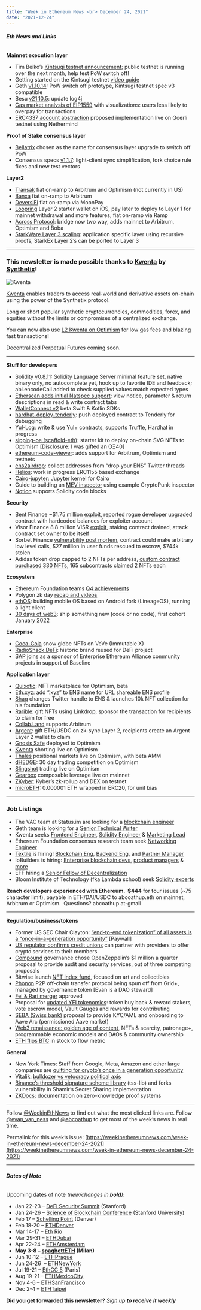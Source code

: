 ```yaml
---
title: "Week in Ethereum News <br> December 24, 2021"
date: "2021-12-24"
---
```


###### **Eth News and Links**

**Mainnet execution layer**

- Tim Beiko’s [Kintsugi testnet announcement](https://blog.ethereum.org/2021/12/20/kintsugi-merge-testnet/); public testnet is running over the next month, help test PoW switch off!
- Getting started on the Kintsugi testnet [video guide](https://www.youtube.com/watch?v=r31aeGPoy1o)
- Geth [v1.10.14](https://github.com/ethereum/go-ethereum/releases/tag/v1.10.14): PoW switch off prototype, Kintsugi testnet spec v3 compatible
- Besu [v21.10.5](https://github.com/hyperledger/besu/releases/tag/21.10.5): update log4j 
- [Gas market analysis of EIP1559](https://pintail.xyz/posts/gas-market-analysis/) with visualizations: users less likely to overpay for transactions
- [ERC4337 account abstraction](https://medium.com/nethermind-eth/erc-4337-account-abstraction-is-already-here-e9588b789e15) proposed implementation live on Goerli testnet using Nethermind

**Proof of Stake consensus layer**

- [Bellatrix](https://github.com/ethereum/consensus-specs/pull/2774) chosen as the name for consensus layer upgrade to switch off PoW
- Consensus specs [v1.1.7](https://github.com/ethereum/consensus-specs/releases/tag/v1.1.7): light-client sync simplification, fork choice rule fixes and new test vectors

**Layer2**

- [Transak](https://twitter.com/transak_finance/status/1473367208474681351) fiat on-ramp to Arbitrum and Optimism (not currently in US)
- [Banxa](https://twitter.com/BanxaOfficial/status/1473887349251604483) fiat on-ramp to Arbitrum
- [DeversiFi](https://deversifi.com/blog/announcing-our-brand-new-integration-with-moonpay/) fiat on-ramp via MoonPay
- [Loopring](https://medium.loopring.io/introducing-l2-counterfactual-wallet-and-fiat-on-ramps-a4b60edf15d6) Layer 2 starter wallet on iOS, pay later to deploy to Layer 1 for mainnet withdrawal and more features, fiat on-ramp via Ramp
- [Across Protocol](https://medium.com/across-protocol/the-fastest-cheapest-and-most-secure-bridge-now-supports-l1-l2-transfers-92d7b2bd6666): bridge now two way, adds mainnet to Arbitrum, Optimism and Boba
- [StarkWare Layer 3 scaling](https://medium.com/starkware/fractal-scaling-from-l2-to-l3-7fe238ecfb4f): application specific layer using recursive proofs, StarkEx Layer 2’s can be ported to Layer 3

* * *

### **This newsletter is made possible thanks to [Kwenta](https://kwenta.io/) by [Synthetix](https://synthetix.io/)!**

![Kwenta](https://weekinethereumnews.com/wp-content/uploads/2021/04/IMG_20210418_190328_618-1024x512.jpg)

[Kwenta](https://kwenta.io/) enables traders to access real-world and derivative assets on-chain using the power of the Synthetix protocol. 

Long or short popular synthetic cryptocurrencies, commodities, forex, and equities without the limits or compromises of a centralized exchange. 

You can now also use [L2 Kwenta on Optimism](https://blog.kwenta.io/everything-you-need-to-know-about-using-kwenta-on-l2/) for low gas fees and blazing fast transactions!

Decentralized Perpetual Futures coming soon.

* * *

**Stuff for developers**

- Solidity [v0.8.11](https://blog.soliditylang.org/2021/12/20/solidity-0.8.11-release-announcement/): Solidity Language Server minimal feature set, native binary only, no autocomplete yet, hook up to favorite IDE and feedback; abi.encodeCall added to check supplied values match expected types
- [Etherscan adds initial Natspec support](https://twitter.com/etherscan/status/1472191164807712768): view notice, parameter & return descriptions in read & write contract tabs
- [WalletConnect v2](https://medium.com/walletconnect/swift-and-kotlin-sdks-are-now-in-beta-436c72eb834f) beta Swift & Kotlin SDKs
- [hardhat-deploy-tenderly](https://github.com/wighawag/hardhat-deploy-tenderly): push deployed contract to Tenderly for debugging
- [Yul-Log](https://github.com/ControlCplusControlV/Yul-Log): write & use Yul+ contracts, supports Truffle, Hardhat in progress
- [sipping-oe (scaffold-eth)](https://github.com/scaffold-eth/scaffold-eth/tree/sipping-oe): starter kit to deploy on-chain SVG NFTs to Optimism \[Disclosure: I was gifted an OΞ40\]
- [ethereum-code-viewer](https://twitter.com/dethcrypto/status/1473001241970159621): adds support for Arbitrum, Optimism and testnets
- [ens2airdrop](https://github.com/iainnash/ens2airdrop): collect addresses from “drop your ENS” Twitter threads
- [Helios](https://github.com/z0r0z/Helios): work in progress ERC1155 based exchange
- [Cairo-jupyter](https://github.com/ankitchiplunkar/cairo-jupyter): Jupyter kernel for Cairo 
- Guide to building an [MEV inspector](https://writings.flashbots.net/writings/the-anatomy-of-an-inspector/) using example CryptoPunk inspector
- [Notion](https://twitter.com/mark_mkzo/status/1472162594077220864) supports Solidity code blocks

**Security**

- Bent Finance ~$1.75 million [exploit](https://bentfi.medium.com/bent-update-12ae69a41dc6), reported rogue developer upgraded contract with hardcoded balances for exploiter account
- Visor Finance 8.8 million VISR [exploit](https://rekt.news/visor-finance-rekt/), staking contract drained, attack contract set owner to be itself 
- Sorbet Finance [vulnerability post mortem](https://medium.com/gelato-network/sorbet-finance-vulnerability-post-mortem-6f8fba78f109), contract could make arbitrary low level calls, $27 million in user funds rescued to escrow, $744k stolen
- Adidas token drop capped to 2 NFTs per address, [custom contract purchased 330 NFTs](https://twitter.com/montana_wong/status/1472023753865396227), 165 subcontracts claimed 2 NFTs each

**Ecosystem**

- Ethereum Foundation teams [Q4 achievements](https://blog.ethereum.org/2021/12/22/ef-supported-teams-research-and-development-update-2021-pt-3/)
- Polygon zk day [recap and videos](https://ethglobal.medium.com/polygon-zk-day-2021-ee257349a4ca)
- [ethOS](https://twitter.com/EthereumPhone/status/1472683474536517635): building mobile OS based on Android fork (LineageOS), running a light client
- [30 days of web3](https://twitter.com/wslyvh/status/1472955969151848456): ship something new (code or no code), first cohort January 2022

**Enterprise**

- [Coca-Cola](https://medium.com/veve-collectibles/coca-cola-snow-globes-ddc7444b6789) snow globe NFTs on VeVe (Immutable X)
- [RadioShack DeFi](https://radioshack.gitbook.io/radioshack-defi/fundamentals/why-radioshack-defi): historic brand reused for DeFi project
- [SAP](https://www.oasis-open.org/2021/12/22/eea-community-projects-governing-body-of-the-baseline-protocol-welcomes-sap-as-sponsor/#baselineprotocol) joins as a sponsor of Enterprise Ethereum Alliance community projects in support of Baseline

**Application layer**

- [Quixotic](https://beta.quixotic.io/): NFT marketplace for Optimism, beta
- [Eth.xyz](https://gen.xyz/blog/ethxyz?utm_source=twitter&utm_medium=post&utm_campaign=2021-12-ethxyz): add “.xyz” to ENS name for URL shareable ENS profile
- [Shaq](https://twitter.com/shaq) changes Twitter handle to ENS & launches 10k NFT collection for his foundation
- [Rarible](https://twitter.com/rarible/status/1473688588789424132?s=20): gift NFTs using Linkdrop, sponsor the transaction for recipients to claim for free
- [Collab.Land](https://twitter.com/collab_land_/status/1474045984783015939) supports Arbitrum
- [Argent](https://www.argent.xyz/blog/gift-crypto/): gift ETH/USDC on zk-sync Layer 2, recipients create an Argent Layer 2 wallet to claim
- [Gnosis Safe](https://twitter.com/gnosisSafe/status/1474039980251041798) deployed to Optimism
- [Kwenta](https://blog.kwenta.io/tradingview-l2-shorting/) shorting live on Optimism
- [Thales](https://thalesmarket.medium.com/thales-l2-deployment-2021-in-review-and-next-steps-975d2374d676) positional markets live on Optimism, with beta AMM
- [dHEDGE](https://app.dhedge.org/competition): 30 day trading competition on Optimism
- [Slingshot](https://twitter.com/slingshotcrypto/status/1474107388760371216) trading live on Optimism
- [Gearbox](https://medium.com/gearbox-protocol/hello-world-source-code-is-open-bug-bounty-and-audits-1673f279b822) composable leverage live on mainnet
- [ZKyber](https://blog.kyber.network/zkyber-a-new-dex-trading-experience-based-on-zk-rollups-6666d52c24cf): Kyber’s zk-rollup and DEX on testnet
- [microETH](https://microeth.io/): 0.000001 ETH wrapped in ERC20, for unit bias

* * *

### **Job Listings**

- The VAC team at Status.im are looking for a [blockchain engineer](https://jobs.status.im/?gh_jid=3712494)
- Geth team is looking for a [Senior Technical Writer](https://ethereum.bamboohr.com/jobs/view.php?id=51&source=weekinethnews)
- Kwenta seeks [Frontend Engineer](https://blog.kwenta.io/kwenta-open-position-front-end-developer/), [Solidity Engineer](https://blog.kwenta.io/kwenta-open-position-solidity-engineer/) & [Marketing Lead](https://blog.kwenta.io/kwenta-open-position-marketing-manager/)
- Ethereum Foundation consensus research team seek [Networking Engineer](https://ethereum.bamboohr.com/jobs/view.php?id=54&source=weekinethnews)
- [Textile](https://textile.io/) is hiring! [Blockchain Eng](https://grnh.se/f093ec154us), [Backend Eng](https://grnh.se/526aef8d4us), and [Partner Manager](https://grnh.se/06c1dfdf4us)
- IoBuilders is hiring: [Enterprise blockchain devs](https://www.linkedin.com/jobs/view/2753213671), [product managers](https://www.linkedin.com/jobs/view/2753213143) & [more](https://www.linkedin.com/company/iobuilders)
- EFF hiring a [Senior Fellow of Decentralization](https://www.eff.org/deeplinks/2021/12/dream-job-alert-senior-fellow-decentralization-eff)
- Bloom Institute of Technology (fka Lambda school) seek [Solidity experts](https://jobs.lever.co/BloomTech/c3ff6acf-c8ad-4957-b1a9-23a5f693598f)

**Reach developers experienced with Ethereum.  $444** for four issues (~75 character limit), payable in ETH/DAI/USDC to abcoathup.eth on mainnet, Arbitrum or Optimism.  Questions? abcoathup at-gmail

* * *

**Regulation/business/tokens**

- Former US SEC Chair Clayton: [“end-to-end tokenization” of all assets is a “once-in-a-generation opportunity”](https://www.wsj.com/articles/america-future-depends-on-blockchain-crypto-bitcoin-payments-transfers-federal-reserve-11639668586) \[Paywall\]
- [US regulator confirms credit unions](https://www.ncua.gov/regulation-supervision/letters-credit-unions-other-guidance/relationships-third-parties-provide-services-related-digital-assets) can partner with providers to offer crypto services to their members
- [Compound](https://thedefiant.io/compound-dao-open-bidding-security/) governance chose OpenZeppelin’s $1 million a quarter proposal to provide audit and security services, out of three competing proposals 
- Bitwise launch [NFT index fund](https://www.businesswire.com/news/home/20211216005484/en/Bitwise-Launches-Blue-Chip-NFT-Index-Fund-Offering-Broad-Exposure-to-the-Most-Iconic-Digital-Art-Collections), focused on art and collectibles
- [Phonon](https://blog.phonon.network/phonon-dao-launch-overview-resources-and-phonon-token-details-f8369e89f1ea) P2P off-chain transfer protocol being spun off from Grid+, managed by governance token \[Evan is a DAO steward\]
- [Fei & Rari merger](https://www.coindesk.com/tech/2021/12/21/rari-capital-fei-protocol-token-holders-approve-multibillion-dollar-defi-merger/) approved
- Proposal for [updated YFI tokenomics](https://gov.yearn.finance/t/proposal-evolving-yfi-tokenomics/11994): token buy back & reward stakers, vote escrow model, Vault Gauges and rewards for contributing
- [SEBA (Swiss bank)](https://governance.aave.com/t/arc-adding-seba-bank-as-a-whitelister-to-aave-arc/6661) proposal to provide KYC/AML and onboarding to Aave Arc (permissioned Aave market)
- [Web3 renaissance: golden age of content](https://every.mirror.xyz/y_WLA-Tk3VF5uPqHi-glDLVVfHxLUbjXakRI7SMISas), NFTs & scarcity, patronage+, programmable economic models and DAOs & community ownership
- [ETH flips BTC](https://twitter.com/ercwl/status/1473301895104151555) in stock to flow metric 

**General**

- New York Times: Staff from Google, Meta, Amazon and other large companies are [quitting for crypto’s once in a generation opportunity](https://www.nytimes.com/2021/12/20/technology/silicon-valley-cryptocurrency-start-ups.html)
- Vitalik: [bulldozer vs vetocracy political axis](https://vitalik.eth.limo/general/2021/12/19/bullveto.html)
- [Binance’s threshold signature scheme library](https://blog.trailofbits.com/2021/12/21/disclosing-shamirs-secret-sharing-vulnerabilities-and-announcing-zkdocs/) (tss-lib) and forks vulnerability in Shamir’s Secret Sharing implementation
- [ZKDocs](https://www.zkdocs.com/): documentation on zero-knowledge proof systems

* * *

Follow [@WeekinEthNews](https://twitter.com/WeekInEthNews) to find out what the most clicked links are. Follow [@evan\_van\_ness](https://twitter.com/evan_van_ness) and [@abcoathup](https://twitter.com/abcoathup) to get most of the week’s news in real time.

Permalink for this week’s issue: [https://weekinethereumnews.com/week-in-ethereum-news-december-24-2021](https://weekinethereumnews.com/week-in-ethereum-news-december-24-2021)

* * *

###### **Dates of Note**

Upcoming dates of note _(new/changes in **bold**)_**:**

- Jan 22-23 – [DeFi Security Summit](https://defisecuritysummit.org/) (Stanford)
- Jan 24-26 – [Science of Blockchain Conference](https://cbr.stanford.edu/sbc22/) (Stanford University)
- Feb 17 – [Schelling Point](https://schellingpoint.gitcoin.co/) (Denver) 
- Feb 18-20 – [ETHDenver](https://www.ethdenver.com/)
- Mar 14-17 – [Eth Rio](https://www.ethrio.org/)
- Mar 29-31 – [ETHDubai](https://www.ethdubai.xyz/)
- Apr 22-24 – [ETHAmsterdam](https://amsterdam.ethglobal.com/)
- **May 3-8 – [spaghettETH](http://spaghett-eth.com/) (Milan)**
- Jun 10-12 – [ETHPrague](https://ethprague.com/)
- Jun 24-26  – [ETHNewYork](https://ethglobal.medium.com/announcing-the-ethglobal-2022-season-51a7906bb3a4) 
- Jul 19-21 – [EthCC 5](https://ethcc.io/) (Paris)
- Aug 19-21 – [ETHMexicoCity](https://ethglobal.medium.com/announcing-the-ethglobal-2022-season-51a7906bb3a4)
- Nov 4-6 – [ETHSanFrancisco](https://ethglobal.medium.com/announcing-the-ethglobal-2022-season-51a7906bb3a4)
- Dec 2-4 – [ETHTaipei](https://ethglobal.medium.com/announcing-the-ethglobal-2022-season-51a7906bb3a4)

**Did you get forwarded this newsletter?** _[Sign up](https://weekinethereum.substack.com/subscribe#about) **to receive it weekly**_
